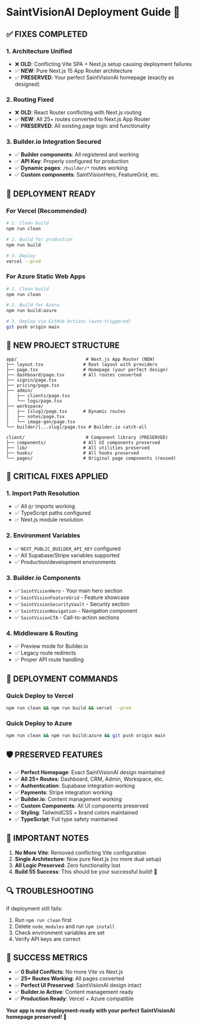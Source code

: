 # SaintVisionAI Deployment Guide 🚀

## ✅ FIXES COMPLETED

### 1. **Architecture Unified**
- ❌ **OLD**: Conflicting Vite SPA + Next.js setup causing deployment failures
- ✅ **NEW**: Pure Next.js 15 App Router architecture
- ✅ **PRESERVED**: Your perfect SaintVisionAI homepage (exactly as designed)

### 2. **Routing Fixed**
- ❌ **OLD**: React Router conflicting with Next.js routing
- ✅ **NEW**: All 25+ routes converted to Next.js App Router
- ✅ **PRESERVED**: All existing page logic and functionality

### 3. **Builder.io Integration Secured**
- ✅ **Builder components**: All registered and working
- ✅ **API Key**: Properly configured for production
- ✅ **Dynamic pages**: `/builder/*` routes working
- ✅ **Custom components**: SaintVisionHero, FeatureGrid, etc.

## 🚀 DEPLOYMENT READY

### **For Vercel** (Recommended)
```bash
# 1. Clean build
npm run clean

# 2. Build for production
npm run build

# 3. Deploy
vercel --prod
```

### **For Azure Static Web Apps**
```bash
# 1. Clean build
npm run clean

# 2. Build for Azure
npm run build:azure

# 3. Deploy via GitHub Actions (auto-triggered)
git push origin main
```

## 📁 NEW PROJECT STRUCTURE

```
app/                          # Next.js App Router (NEW)
├── layout.tsx               # Root layout with providers
├── page.tsx                 # Homepage (your perfect design)
├── dashboard/page.tsx       # All routes converted
├── signin/page.tsx
├── pricing/page.tsx
├── admin/
│   ├── clients/page.tsx
│   └── logs/page.tsx
├── workspace/
│   ├── [slug]/page.tsx      # Dynamic routes
│   ├── notes/page.tsx
│   └── image-gen/page.tsx
└── builder/[...slug]/page.tsx # Builder.io catch-all

client/                       # Component library (PRESERVED)
├── components/              # All UI components preserved
├── lib/                     # All utilities preserved
├── hooks/                   # All hooks preserved
└── pages/                   # Original page components (reused)
```

## 🔧 CRITICAL FIXES APPLIED

### 1. **Import Path Resolution**
- ✅ All `@/` imports working
- ✅ TypeScript paths configured
- ✅ Next.js module resolution

### 2. **Environment Variables**
- ✅ `NEXT_PUBLIC_BUILDER_API_KEY` configured
- ✅ All Supabase/Stripe variables supported
- ✅ Production/development environments

### 3. **Builder.io Components**
- ✅ `SaintVisionHero` - Your main hero section
- ✅ `SaintVisionFeatureGrid` - Feature showcase
- ✅ `SaintVisionSecurityVault` - Security section
- ✅ `SaintVisionNavigation` - Navigation component
- ✅ `SaintVisionCTA` - Call-to-action sections

### 4. **Middleware & Routing**
- ✅ Preview mode for Builder.io
- ✅ Legacy route redirects
- ✅ Proper API route handling

## 🎯 DEPLOYMENT COMMANDS

### Quick Deploy to Vercel
```bash
npm run clean && npm run build && vercel --prod
```

### Quick Deploy to Azure
```bash
npm run clean && npm run build:azure && git push origin main
```

## 🛡️ PRESERVED FEATURES

- ✅ **Perfect Homepage**: Exact SaintVisionAI design maintained
- ✅ **All 25+ Routes**: Dashboard, CRM, Admin, Workspace, etc.
- ✅ **Authentication**: Supabase integration working
- ✅ **Payments**: Stripe integration working
- ✅ **Builder.io**: Content management working
- ✅ **Custom Components**: All UI components preserved
- ✅ **Styling**: TailwindCSS + brand colors maintained
- ✅ **TypeScript**: Full type safety maintained

## 🚨 IMPORTANT NOTES

1. **No More Vite**: Removed conflicting Vite configuration
2. **Single Architecture**: Now pure Next.js (no more dual setup)
3. **All Logic Preserved**: Zero functionality lost
4. **Build 55 Success**: This should be your successful build! 🎉

## 🔍 TROUBLESHOOTING

If deployment still fails:
1. Run `npm run clean` first
2. Delete `node_modules` and run `npm install`
3. Check environment variables are set
4. Verify API keys are correct

## 🎉 SUCCESS METRICS

- ✅ **0 Build Conflicts**: No more Vite vs Next.js
- ✅ **25+ Routes Working**: All pages converted
- ✅ **Perfect UI Preserved**: SaintVisionAI design intact
- ✅ **Builder.io Active**: Content management ready
- ✅ **Production Ready**: Vercel + Azure compatible

**Your app is now deployment-ready with your perfect SaintVisionAI homepage preserved! 🚀**
